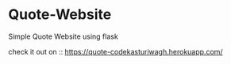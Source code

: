 # Quote-Website
Simple Quote Website using flask 

check it out on :: https://quote-codekasturiwagh.herokuapp.com/

